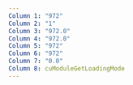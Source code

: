 ```yaml
---
Column 1: "972"
Column 2: "1"
Column 3: "972.0"
Column 4: "972.0"
Column 5: "972"
Column 6: "972"
Column 7: "0.0"
Column 8: cuModuleGetLoadingMode
---
```

